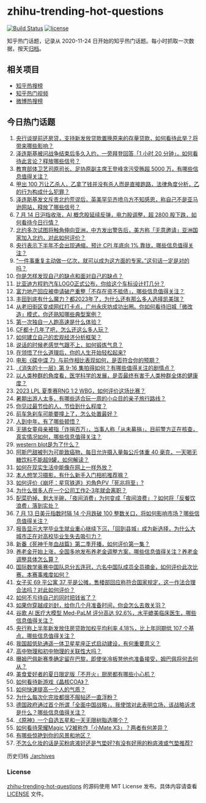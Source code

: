 # zhihu-trending-hot-questions

[![Build Status](https://github.com/justjavac/zhihu-trending-hot-questions/workflows/ci/badge.svg?branch=master)](https://github.com/justjavac/zhihu-trending-hot-questions/actions)
[![license](https://img.shields.io/github/license/justjavac/zhihu-trending-hot-questions)](https://github.com/justjavac/zhihu-trending-hot-questions/blob/master/LICENSE)

知乎热门话题，记录从 2020-11-24
日开始的知乎热门话题。每小时抓取一次数据，按天[归档](./archives)。

## 相关项目

- [知乎热搜榜](https://github.com/justjavac/zhihu-trending-top-search)
- [知乎热门视频](https://github.com/justjavac/zhihu-trending-hot-video)
- [微博热搜榜](https://github.com/justjavac/weibo-trending-hot-search)

## 今日热门话题

<!-- BEGIN -->
<!-- 最后更新时间 Sat Jul 15 2023 04:17:08 GMT+0800 (China Standard Time) -->

1. [央行谈提前还房贷，支持新发放贷款置换原来的存量贷款，如何看待此举？将带来哪些影响？](https://www.zhihu.com/question/612071508)
1. [泽连斯基被问战争结束后多久入约，一旁拜登回答「1 小时 20 分钟」，如何看待此言论？释放哪些信号？](https://www.zhihu.com/question/611872075)
1. [教育部体卫艺司原司长、足协原副主席王登峰贪污受贿超 5000 万，有哪些信息值得关注？](https://www.zhihu.com/question/612159942)
1. [甲出 100 万让乙杀人，乙拿了钱并没有杀人而是直接跑路，法律角度分析，乙的行为构成什么犯罪？](https://www.zhihu.com/question/600455294)
1. [泽连斯基发文斥责北约荒谬后，英美罕见齐喷乌方不知感恩，称自己不是亚马逊网站，释放了哪些信号？](https://www.zhihu.com/question/612172382)
1. [7 月 14 日沪指收涨，AI 概念股延续反弹，电力股调整，超 2800 股下跌，如何看待今日行情？](https://www.zhihu.com/question/612052105)
1. [北约多次试图将触角伸向亚洲，中方发出警告后，美方称「无意邀请」亚洲国家加入北约，对此如何评价？](https://www.zhihu.com/question/611981759)
1. [央行表示下半年不会出现通缩，预计 CPI 年底向 1% 靠拢，哪些信息值得关注？](https://www.zhihu.com/question/612062100)
1. [“一件事重复主动做一亿次，就可以成为这方面的专家。”这句话一定是对的吗？](https://www.zhihu.com/question/611144972)
1. [你是怎样发现自己的缺点和面对自己的缺点？](https://www.zhihu.com/question/606309684)
1. [比亚迪方程豹汽车LOGO正式公布，你给这个车标设计打几分？](https://www.zhihu.com/question/612092955)
1. [富力地产回应被申请破产重整「不存在资不抵债」，哪些信息值得关注？](https://www.zhihu.com/question/611937008)
1. [丰田到底有什么魔力？都2023年了，为什么还有那么多人选择凯美瑞？](https://www.zhihu.com/question/611665578)
1. [从老旧街区变成网红打卡点，广州永庆坊成功出圈。你如何看待旧城「微改造」模式，你还熟知哪些典型案例？](https://www.zhihu.com/question/611904826)
1. [第一次独自一人跑高速是什么体验？](https://www.zhihu.com/question/610652154)
1. [CF都十几年了吧，怎么还这么多人玩？](https://www.zhihu.com/question/612074080)
1. [如何建立自己的宏观经济分析框架？](https://www.zhihu.com/question/46135259)
1. [说话的时候老感觉气跟不上，如何锻炼气息？](https://www.zhihu.com/question/610534904)
1. [在领悟了什么道理后，你的人生开始轻松起来?](https://www.zhihu.com/question/605994430)
1. [电影《碟中谍 7》与前作相比表现如何，是否符合你的预期？](https://www.zhihu.com/question/612086371)
1. [《消失的十一层》第 9-16 集拍得如何？有哪些值得关注的剧情点？](https://www.zhihu.com/question/611561933)
1. [以人类种群的角度看，医学科学的发展，是否最终有害于人类种群全体的健康度？](https://www.zhihu.com/question/611836364)
1. [2023 LPL 夏季赛RNG 1:2 WBG，如何评价这场比赛？](https://www.zhihu.com/question/612166842)
1. [暑期出游人太多，有哪些适合玩一周的小众目的亲子旅行路线？](https://www.zhihu.com/question/609232544)
1. [你见过最节俭的人，节俭到什么程度？](https://www.zhihu.com/question/288636445)
1. [前车急刹车可能要撞上了，怎么处置最好？](https://www.zhihu.com/question/611173034)
1. [人到中年，有了哪些顿悟？](https://www.zhihu.com/question/608908130)
1. [无锡女童母亲被指「诈捐百万」，当事人称「从未募捐」，目前警方正在核查，真实情况如何，哪些信息值得关注？](https://www.zhihu.com/question/611867894)
1. [western blot是为了什么？](https://www.zhihu.com/question/43873463)
1. [阿斯巴甜被列为可能致癌物，每日允许摄入量每公斤体重 40 毫克，一天喝无糖饮料不能超9罐，如何解读？](https://www.zhihu.com/question/612044063)
1. [如何在现实生活中能像在网上一样外放？](https://www.zhihu.com/question/604862308)
1. [本人想学习摄影，有什么新手入门相机推荐嘛？](https://www.zhihu.com/question/607315264)
1. [如何评价《崩坏：星穹铁道》刃角色PV「死兆将至」?](https://www.zhihu.com/question/612080163)
1. [为什么很多人在一个公司工作2-3年就会离职？](https://www.zhihu.com/question/608927584)
1. [配菜扔掉、剩大半碗，「夜间消费」为何变成「夜间浪费」？如何将「反餐饮浪费」落到实处？](https://www.zhihu.com/question/612049867)
1. [7 月 13 日美元指数时隔 14 个月跌破 100 整数关口，将如何影响市场？哪些信息值得关注？](https://www.zhihu.com/question/612001572)
1. [报告显示大学毕业生就业重心继续下沉，「回到县城」成为新选择，为什么大城市正在对高校毕业生失去吸引力？](https://www.zhihu.com/question/611892826)
1. [新番《死神千年血战篇》第二季开播，如何评价第一集？](https://www.zhihu.com/question/611331918)
1. [养老金开始上涨，全国多地发布养老金调整方案，哪些信息值得关注？养老金调整具体怎么算？](https://www.zhihu.com/question/612053678)
1. [国际数学奥赛中国队总分五连冠，六名中国队成员全员摘金，如何评价此次比赛，本赛事难度如何？](https://www.zhihu.com/question/611861098)
1. [女子买 69 平公寓 37 平是公摊，售楼部回应称符合国家规定，这一作法合理合法吗？对此如何评价？](https://www.zhihu.com/question/611990578)
1. [如何不亏待自己的同时把钱省了？](https://www.zhihu.com/question/612070793)
1. [如果你穿越成刘封，给你几个月准备时间，你会怎么去救关羽？](https://www.zhihu.com/question/609831843)
1. [谷歌 AI 医疗大模型 Med-PaLM 评分高达 92.6%，水平媲美临床医生，哪些信息值得关注？](https://www.zhihu.com/question/612047594)
1. [央行称上半年新发放住房贷款加权平均利率 4.18%，比上年同期低 107 个基点，哪些信息值得关注？](https://www.zhihu.com/question/612062099)
1. [我国超低轨通遥一体卫星星座正式启动建设，有何重要意义？](https://www.zhihu.com/question/611879918)
1. [高中物理和初中物理的关联性大吗？](https://www.zhihu.com/question/609951879)
1. [曝姆巴佩新赛季确定留在巴黎，即使坐冷板凳他也准备接受，姆巴佩将何去何从？](https://www.zhihu.com/question/611896250)
1. [美食爱好者的夏日限定版「不开火」厨房都有哪些小心机？](https://www.zhihu.com/question/603623766)
1. [如何看待新游戏《晶核COA》？](https://www.zhihu.com/question/477542454)
1. [如何快速提高一个人的气质？](https://www.zhihu.com/question/608398358)
1. [为什么每次化完妆都很不服帖还一直浮粉？](https://www.zhihu.com/question/603277026)
1. [德国政府通过首个所谓「全面中国战略」，我使馆对此表明立场，该战略诉求是什么？哪些信息值得关注？](https://www.zhihu.com/question/611973175)
1. [《原神》一个自选五星和一天无限树脂选哪个？](https://www.zhihu.com/question/611892510)
1. [如何看待荣耀Magic V2被称作「小Mate X3」？两者有何差异？](https://www.zhihu.com/question/612058478)
1. [有哪些惊艳到你的风景和地区？](https://www.zhihu.com/question/608404091)
1. [不怎么化妆的话是买粉底液好还是气垫好?有没有好用的粉底液或气垫推荐?](https://www.zhihu.com/question/533511110)

<!-- END -->

历史归档 [./archives](./archives)

### License

[zhihu-trending-hot-questions](https://github.com/justjavac/zhihu-trending-hot-questions)
的源码使用 MIT License 发布。具体内容请查看 [LICENSE](./LICENSE) 文件。
